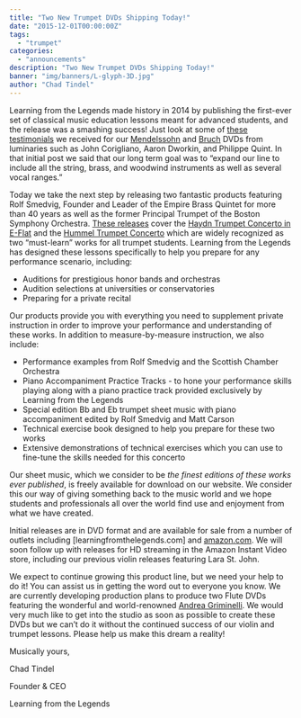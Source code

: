 ```yaml
---
title: "Two New Trumpet DVDs Shipping Today!"
date: "2015-12-01T00:00:00Z"
tags:
  - "trumpet"
categories:
  - "announcements"
description: "Two New Trumpet DVDs Shipping Today!"
banner: "img/banners/L-glyph-3D.jpg"
author: "Chad Tindel"
---
```


Learning from the Legends made history in 2014 by publishing the first-ever set of classical music education lessons meant for advanced students, and the release was a smashing success!  Just look at some of [these testimonials](/testimonials) we received for our [Mendelssohn](/instruments/violin/mendelssohn) and [Bruch](/instruments/violin/bruch) DVDs from luminaries such as John Corigliano, Aaron Dworkin, and Philippe Quint.  In that initial post we said that our long term goal was to “expand our line to include all the string, brass, and woodwind instruments as well as several vocal ranges.”

Today we take the next step by releasing two fantastic products featuring Rolf Smedvig, Founder and Leader of the Empire Brass Quintet for more than 40 years as well as the former Principal Trumpet of the Boston Symphony Orchestra.  [These releases](/instruments/trumpet) cover the [Haydn Trumpet Concerto in E-Flat](/instruments/trumpet/haydn) and the [Hummel Trumpet Concerto](/instruments/trumpet/hummel) which are widely recognized as two “must-learn” works for all trumpet students. Learning from the Legends has designed these lessons specifically to help you prepare for any performance scenario, including:

* Auditions for prestigious honor bands and orchestras
* Audition selections at universities or conservatories
* Preparing for a private recital

Our products provide you with everything you need to supplement private instruction in order to improve your performance and understanding of these works. In addition to measure-by-measure instruction, we also include:

* Performance examples from Rolf Smedvig and the Scottish Chamber Orchestra
* Piano Accompaniment Practice Tracks - to hone your performance skills playing along with a piano practice track provided exclusively by Learning from the Legends
* Special edition Bb and Eb trumpet sheet music with piano accompaniment edited by Rolf Smedvig and Matt Carson
* Technical exercise book designed to help you prepare for these two works
* Extensive demonstrations of technical exercises which you can use to fine-tune the skills needed for this concerto

Our sheet music, which we consider to be *the finest editions of these works ever published*, is freely available for download on our website.  We consider this our way of giving something back to the music world and we hope students and professionals all over the world find use and enjoyment from what we have created.

Initial releases are in DVD format and are available for sale from a number of outlets including [learningfromthelegends.com] and [amazon.com](http://www.amazon.com/s/ref=nb_sb_noss?url=search-alias%3Daps&field-keywords=learning+from+the+legends+rolf+smedvig).  We will soon follow up with releases for HD streaming in the Amazon Instant Video store, including our previous violin releases featuring Lara St. John.

We expect to continue growing this product line, but we need your help to do it!  You can assist us in getting the word out to everyone you know. We are currently developing production plans to produce two Flute DVDs featuring the wonderful and world-renowned [Andrea Griminelli](http://www.andreagriminelli.com/).  We would very much like to get into the studio as soon as possible to create these DVDs but we can’t do it without the continued success of our violin and trumpet lessons.  Please help us make this dream a reality!

Musically yours,

Chad Tindel

Founder & CEO

Learning from the Legends
